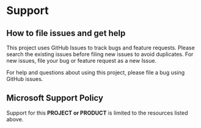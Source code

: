 # Support

## How to file issues and get help  

This project uses GitHub Issues to track bugs and feature requests. Please search the existing 
issues before filing new issues to avoid duplicates.  For new issues, file your bug or 
feature request as a new Issue.

For help and questions about using this project, please file a bug using GitHub issues.

## Microsoft Support Policy  

Support for this **PROJECT or PRODUCT** is limited to the resources listed above.
